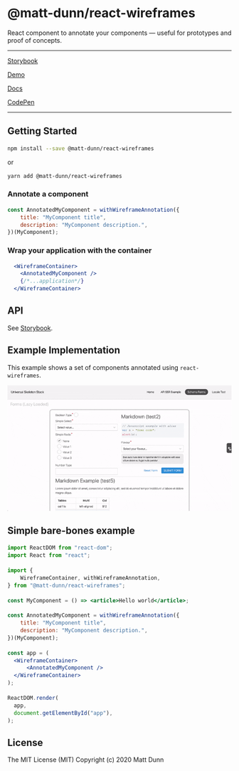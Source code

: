 # @matt-dunn/react-wireframes

React component to annotate your components — useful for prototypes and proof of concepts.

---

[Storybook](https://matt-dunn.github.io/packages/storybook/?path=/docs/matt-dunn-react-wireframes/)

[Demo](https://matt-dunn.github.io/packages/packages/react-wireframes/examples/)

[Docs](https://matt-dunn.github.io/packages/packages/react-wireframes/docs/)

[CodePen](https://codepen.io/matt-j-dunn/pen/NWqZmQY?editors=0010)

---

## Getting Started

```sh
npm install --save @matt-dunn/react-wireframes
```

or

```sh
yarn add @matt-dunn/react-wireframes
```

### Annotate a component

```jsx
const AnnotatedMyComponent = withWireframeAnnotation({
    title: "MyComponent title",
    description: "MyComponent description.",
})(MyComponent);
```

### Wrap your application with the container

```jsx
  <WireframeContainer>
    <AnnotatedMyComponent />
    {/*...application*/}
  </WireframeContainer>
```

## API

See [Storybook](https://matt-dunn.github.io/packages/storybook/?path=/docs/matt-dunn-react-wireframes/).

## Example Implementation

This example shows a set of components annotated using ```react-wireframes```. 

![](https://raw.githubusercontent.com/matt-dunn/packages/HEAD/packages/react-wireframes/docs/assets/react-wireframes.gif)


## Simple bare-bones example

```jsx
import ReactDOM from "react-dom";
import React from "react";

import {
    WireframeContainer, withWireframeAnnotation,
} from "@matt-dunn/react-wireframes";

const MyComponent = () => <article>Hello world</article>;

const AnnotatedMyComponent = withWireframeAnnotation({
    title: "MyComponent title",
    description: "MyComponent description.",
})(MyComponent);

const app = (
  <WireframeContainer>
      <AnnotatedMyComponent />
  </WireframeContainer>
);

ReactDOM.render(
  app,
  document.getElementById("app"),
);
```

## License

The MIT License (MIT) Copyright (c) 2020 Matt Dunn

